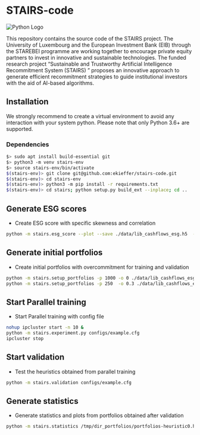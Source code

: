 # STAIRS-code

![Python Logo](https://www.python.org/static/community_logos/python-logo.png "Sample inline image")

This repository contains the source code of the STAIRS project. The University of Luxembourg and the European Investment Bank (EIB) through the STAREBEI programme are working together to encourage private equity partners to invest in innovative and sustainable technologies. The funded research project “Sustainable and Trustworthy Artificial Intelligence Recommitment System (STAIRS) ” proposes an innovative approach to generate efficient recommitment strategies to guide institutional investors with the aid of AI-based algorithms.

## Installation

We strongly recommend to create a virtual environment to avoid any interaction with your system python. Please note that only Python 3.6+ are supported.

### Dependencies

```bash  
$> sudo apt install build-essential git
$> python3 -m venv stairs-env
$> source stairs-env/bin/activate
$(stairs-env)> git clone git@github.com:ekieffer/stairs-code.git
$(stairs-env)> cd stairs-env
$(stairs-env)> python3 -m pip install -r requirements.txt
$(stairs-env)> cd stairs; python setup.py build_ext --inplace; cd ..
```

## Generate ESG scores

* Create ESG score with specific skewness and correlation

```bash
python -m stairs.esg_score --plot --save ./data/lib_cashflows_esg.h5  --strategy proba -a 50 -c 0.9  ./data/lib_cashflows.h5
```

## Generate initial portfolios

* Create initial portfolios with overcommitment for training and validation

```bash
python -m stairs.setup_portfolios -p 1000 -o 0 ./data/lib_cashflows_esg.h5 ./data/training_portfolios.h5
python -m stairs.setup_portfolios -p 250  -o 0.3 ./data/lib_cashflows_esg.h5 ./data/validation_portfolios.h5
```

## Start Parallel training


* Start Parallel training with config file

```bash
nohup ipcluster start -n 10 &
python -m stairs.experiment.py configs/example.cfg
ipcluster stop
```

## Start validation

* Test the heuristics obtained from parallel training

```bash
python -m stairs.validation configs/example.cfg
```

## Generate statistics

* Generate statistics and plots from portfolios obtained after validation

```bash
python -m stairs.statistics /tmp/dir_portfolios/portfolios-heuristic0.h5 /tmp/dir_portfolios/portfolios-heuristic1.h5 /tmp/dir_portfolios/portfolios-heuristic2.h5
```

